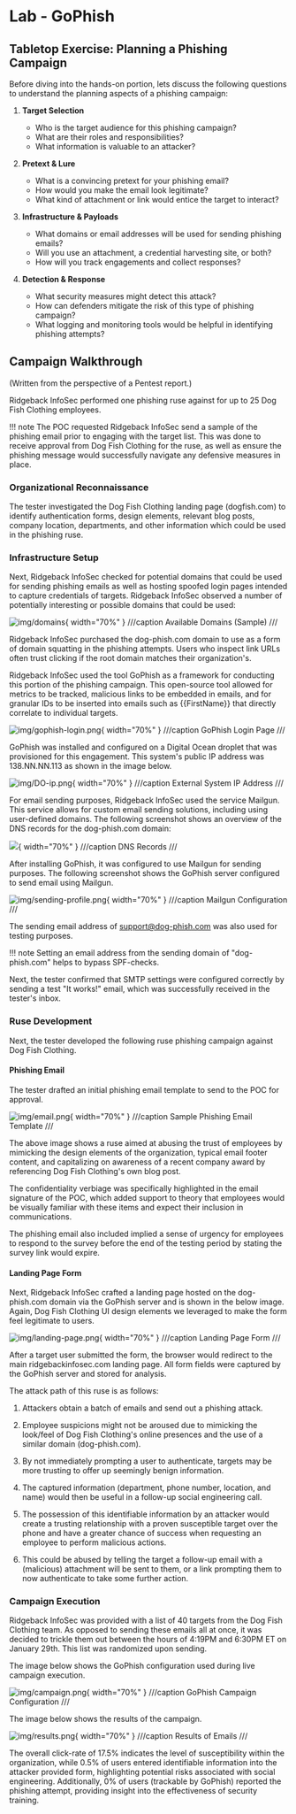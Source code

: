 # Lab - GoPhish

## Tabletop Exercise: Planning a Phishing Campaign

Before diving into the hands-on portion, lets discuss the following questions to understand the planning aspects of a phishing campaign:

1. **Target Selection**
   - Who is the target audience for this phishing campaign?
   - What are their roles and responsibilities?
   - What information is valuable to an attacker?

2. **Pretext & Lure**
   - What is a convincing pretext for your phishing email?
   - How would you make the email look legitimate?
   - What kind of attachment or link would entice the target to interact?

3. **Infrastructure & Payloads**
   - What domains or email addresses will be used for sending phishing emails?
   - Will you use an attachment, a credential harvesting site, or both?
   - How will you track engagements and collect responses?

4. **Detection & Response**
   - What security measures might detect this attack?
   - How can defenders mitigate the risk of this type of phishing campaign?
   - What logging and monitoring tools would be helpful in identifying phishing attempts?

## Campaign Walkthrough
(Written from the perspective of a Pentest report.)

Ridgeback InfoSec performed one phishing ruse against for up to 25 Dog Fish Clothing employees.

!!! note
    The POC requested Ridgeback InfoSec send a sample of the phishing email prior to engaging with the target list. This was done to receive approval from Dog Fish Clothing for the ruse, as well as ensure the phishing message would successfully navigate any defensive measures in place.

### Organizational Reconnaissance
The tester investigated the Dog Fish Clothing landing page (dogfish.com) to identify authentication forms, design elements, relevant blog posts, company location, departments, and other information which could be used in the phishing ruse. 

<!-- ///caption
Dog Fish Clothing Landing Page
/// -->

### Infrastructure Setup
Next, Ridgeback InfoSec checked for potential domains that could be used for sending phishing emails as well as hosting spoofed login pages intended to capture credentials of targets. Ridgeback InfoSec observed a number of potentially interesting or possible domains that could be used:

![img/domains](img/domains.png){ width="70%" }
///caption
Available Domains (Sample)
///

Ridgeback InfoSec purchased the dog-phish.com domain to use as a form of domain squatting in the phishing attempts. Users who inspect link URLs often trust clicking if the root domain matches their organization's.

Ridgeback InfoSec used the tool GoPhish  as a framework for conducting this portion of the phishing campaign. This open-source tool allowed for metrics to be tracked, malicious links to be embedded in emails, and for granular IDs to be inserted into emails such as {{FirstName}} that directly correlate to individual targets.

![img/gophish-login.png](img/gophish-login.png){ width="70%" }
///caption 
GoPhish Login Page
///

GoPhish was installed and configured on a Digital Ocean droplet that was provisioned for this engagement. This system's public IP address was 138.NN.NN.113 as shown in the image below. 

![img/DO-ip.png](img/DO-ip.png){ width="70%" }
///caption
External System IP Address
///

For email sending purposes, Ridgeback InfoSec used the service Mailgun. This service allows for custom email sending solutions, including using user-defined domains.
The following screenshot shows an overview of the DNS records for the dog-phish.com domain:

![](img/DNS-config.png){ width="70%" }
///caption 
DNS Records
///

After installing GoPhish, it was configured to use Mailgun for sending purposes. The following screenshot shows the GoPhish server configured to send email using Mailgun.

![img/sending-profile.png](img/sending-profile.png){ width="70%" }
///caption 
Mailgun Configuration
///

The sending email address of support@dog-phish.com was also used for testing purposes.

!!! note
    Setting an email address from the sending domain of "dog-phish.com" helps to bypass SPF-checks.

Next, the tester confirmed that SMTP settings were configured correctly by sending a test "It works!" email, which was successfully received in the tester's inbox.

<!-- ///caption
Successful Test Email from GoPhish Server
/// -->

### Ruse Development

Next, the tester developed the following ruse phishing campaign against Dog Fish Clothing.

#### Phishing Email

The tester drafted an initial phishing email template to send to the POC for approval.

![img/email.png](img/email.png){ width="70%" }
///caption 
Sample Phishing Email Template
///

The above image shows a ruse aimed at abusing the trust of employees by mimicking the design elements of the organization, typical email footer content, and capitalizing on awareness of a recent company award by referencing Dog Fish Clothing's own blog post.

The confidentiality verbiage was specifically highlighted in the email signature of the POC, which added support to theory that employees would be visually familiar with these items and expect their inclusion in communications.

The phishing email also included implied a sense of urgency for employees to respond to the survey before the end of the testing period by stating the survey link would expire.

#### Landing Page Form

Next, Ridgeback InfoSec crafted a landing page hosted on the dog-phish.com domain via the GoPhish server and is shown in the below image. Again, Dog Fish Clothing UI design elements we leveraged to make the form feel legitimate to users.

![img/landing-page.png](img/landing-page.png){ width="70%" }
///caption 
Landing Page Form
///

After a target user submitted the form, the browser would redirect to the main ridgebackinfosec.com landing page. All form fields were captured by the GoPhish server and stored for analysis.

<!-- ///caption
GoPhish Form Data Capture Sample
///caption -->

The attack path of this ruse is as follows:

1.	Attackers obtain a batch of emails and send out a phishing attack. 

2.	Employee suspicions might not be aroused due to mimicking the look/feel of Dog Fish Clothing's online presences and the use of a similar domain (dog-phish.com). 

3.	By not immediately prompting a user to authenticate, targets may be more trusting to offer up seemingly benign information. 

4.	The captured information (department, phone number, location, and name) would then be useful in a follow-up social engineering call.

5.	The possession of this identifiable information by an attacker would create a trusting relationship with a proven susceptible target over the phone and have a greater chance of success when requesting an employee to perform malicious actions.

6.	This could be abused by telling the target a follow-up email with a (malicious) attachment will be sent to them, or a link prompting them to now authenticate to take some further action.

### Campaign Execution

Ridgeback InfoSec was provided with a list of 40 targets from the Dog Fish Clothing team. As opposed to sending these emails all at once, it was decided to trickle them out between the hours of 4:19PM and 6:30PM ET on January 29th. This list was randomized upon sending.

<!-- ///caption
Target CSV Snippet
/// -->

The image below shows the GoPhish configuration used during live campaign execution.

![img/campaign.png](img/campaign.png){ width="70%" }
///caption 
GoPhish Campaign Configuration
///

The image below shows the results of the campaign.

![img/results.png](img/results.png){ width="70%" }
///caption 
Results of Emails
///

The overall click-rate of 17.5% indicates the level of susceptibility within the organization, while 0.5% of users entered identifiable information into the attacker provided form, highlighting potential risks associated with social engineering. Additionally, 0% of users (trackable by GoPhish) reported the phishing attempt, providing insight into the effectiveness of security training.